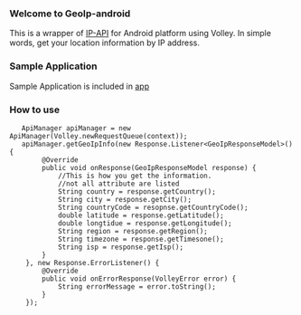 ### Welcome to GeoIp-android
This is a wrapper of [IP-API](http://ip-api.com/json) for Android platform using Volley.
In simple words, get your location information by IP address.

### Sample Application
Sample Application is included in [app](https://github.com/seventhmoon/GeoIp-android/tree/master/app)

### How to use
       ApiManager apiManager = new ApiManager(Volley.newRequestQueue(context));
       apiManager.getGeoIpInfo(new Response.Listener<GeoIpResponseModel>() {
            @Override 
            public void onResponse(GeoIpResponseModel response) {
                //This is how you get the information.
                //not all attribute are listed
                String country = response.getCountry();
                String city = response.getCity();
                String countryCode = resopnse.getCountryCode();
                double latitude = response.getLatitude();
                double longtidue = response.getLongitude();
                String region = response.getRegion();
                String timezone = response.getTimesone();
                String isp = response.getIsp();
            } 
        }, new Response.ErrorListener() {
            @Override 
            public void onErrorResponse(VolleyError error) {
                String errorMessage = error.toString();
            } 
        }); 
